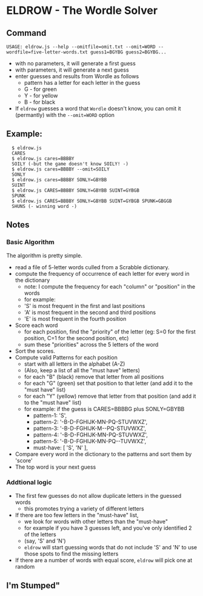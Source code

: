 # ELDROW - The Wordle Solver
<!-- gitComment(README file) -->
## Command
`USAGE: eldrow.js --help --omitfile=omit.txt --omit=WORD --wordfile=five-letter-words.txt guess1=BGYBG guess2=BGYBG...`

*  with no parameters, it will generate a first guess
*  with parameters, it will generate a next guess
*  enter guesses and results from Wordle as follows
   - pattern has a letter for each letter in the guess
   - G - for green
   - Y - for yellow
   - B - for black
* If `eldrow` guesses a word that `Wordle` doesn't know, you can omit it (permantly) with the `--omit=WORD` option
  
## Example:
```
  $ eldrow.js
  CARES
  $ eldrow.js cares=BBBBY
  SOILY (-but the game doesn't know SOILY! -)
  $ eldrow.js cares=BBBBY --omit=SOILY
  SONLY
  $ eldrow.js cares=BBBBY SONLY=GBYBB
  SUINT
  $ eldrow.js CARES=BBBBY SONLY=GBYBB SUINT=GYBGB
  SPUNK
  $ eldrow.js CARES=BBBBY SONLY=GBYBB SUINT=GYBGB SPUNK=GBGGB
  SHUNS (- winning word -)
```

## Notes

### Basic Algorithm
The algorithm is pretty simple. 
* read a file of 5-letter words culled from a Scrabble dictionary.
* compute the frequency of occurrence of each letter for every word in the dictionary
  * note: I compute the frequency for each "column" or "position" in the words
  * for example: 
  * 'S' is most frequent in the first and last positions
  * 'A' is most frequent in the second and third positions
  * 'E' is most frequent in the fourth position
* Score each word
  * for each position, find the "priority" of the letter (eg: S=0 for the first position, C=1 for the second position, etc)
  * sum these "priorities" across the 5 letters of the word
* Sort the scores.
* Compute valid Patterns for each position
  * start with all letters in the alphabet (A-Z)
  * (Also, keep a list of all the "must have" letters)
  * for each "B" (black) remove that letter from all positions
  * for each "G" (green) set that position to that letter (and add it to the "must have" list)
  * for each "Y" (yellow) remove that letter from that position (and add it to the "must have" list)
  * for example: if the guess is CARES=BBBBG plus SONLY=GBYBB
    * pattern-1: 'S',
    * pattern-2: '-B-D-FGHIJK-MN-PQ-STUVWXZ',
    * pattern-3: '-B-D-FGHIJK-M--PQ-STUVWXZ',
    * pattern-4: '-B-D-FGHIJK-MN-PQ-STUVWXZ',
    * pattern-5: '-B-D-FGHIJK-MN-PQ--TUVWXZ',
    * must-have: [ 'S', 'N' ],
* Compare every word in the dictionary to the patterns and sort them by 'score'
* The top word is your next guess

### Addtional logic
* The first few guesses do not allow duplicate letters in the guessed words
  * this promotes trying a variety of different letters
* If there are too few letters in the "must-have" list, 
  * we look for words with other letters than the "must-have"
  * for example if you have 3 guesses left, and you've only identified 2 of the letters
  * (say, 'S' and 'N')
  * `eldrow` will start guessing words that do not include 'S' and 'N' to use those spots to find the missing letters
* If there are a number of words with equal score, `eldrow` will pick one at random

## I'm Stumped"